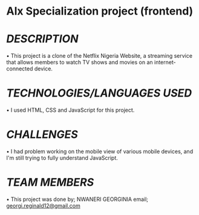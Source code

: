 
# Alx Specialization project (frontend)

# *DESCRIPTION*
• This project is a clone of the Netflix Nigeria Website, a streaming service that allows members to watch TV shows and movies on an internet-connected device. 

# *TECHNOLOGIES/LANGUAGES USED*
• I used HTML, CSS and JavaScript for this project.

# *CHALLENGES*
• I had problem working on the mobile view of various mobile devices, and I'm still trying to fully understand JavaScript.

# *TEAM MEMBERS*
• This project was done by;
NWANERI GEORGINIA
email; georgi.reginald12@gmail.com
